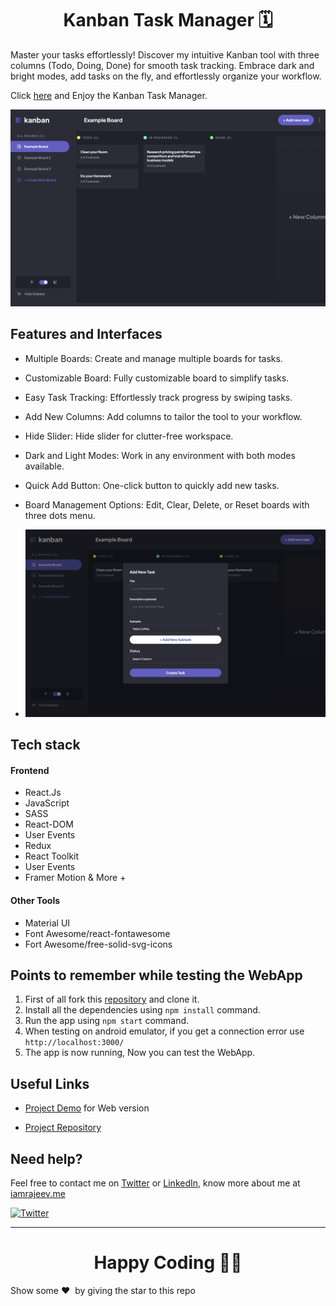 <h1 align="center">Kanban Task Manager 🗓️</h1>

Master your tasks effortlessly! Discover my intuitive Kanban tool with three columns (Todo, Doing, Done) for smooth task tracking. Embrace dark and bright modes, add tasks on the fly, and effortlessly organize your workflow.

Click [here](https://kanban-task-management-rajeev.vercel.app/) and Enjoy the Kanban Task Manager.

<p align="center">  
<img src="./public/preview.png"/>  
</p>

## Features and Interfaces

- Multiple Boards: Create and manage multiple boards for tasks.

- Customizable Board: Fully customizable board to simplify tasks.

- Easy Task Tracking: Effortlessly track progress by swiping tasks.

- Add New Columns: Add columns to tailor the tool to your workflow.

- Hide Slider: Hide slider for clutter-free workspace.

- Dark and Light Modes: Work in any environment with both modes available.

- Quick Add Button: One-click button to quickly add new tasks.

- Board Management Options: Edit, Clear, Delete, or Reset boards with three dots menu.

- ![image](./public/preview2.png)

## Tech stack

#### Frontend

- React.Js
- JavaScript
- SASS
- React-DOM
- User Events
- Redux
- React Toolkit
- User Events
- Framer Motion & More +

#### Other Tools

- Material UI
- Font Awesome/react-fontawesome
- Fort Awesome/free-solid-svg-icons

## Points to remember while testing the WebApp

1. First of all fork this [repository](https://github.com/Rajeevjewar/Kanban-Task-Management.git) and clone it.
2. Install all the dependencies using `npm install` command.
3. Run the app using `npm start` command.
4. When testing on android emulator, if you get a connection error use `http://localhost:3000/`
5. The app is now running, Now you can test the WebApp.

## Useful Links

- [Project Demo](https://kanban-task-management-rajeev.vercel.app/) for Web version

- [Project Repository](https://github.com/Rajeevjewar/Kanban-Task-Management.git)

## Need help?

Feel free to contact me on [Twitter](https://twitter.com/be_rajeevkumar) or [LinkedIn](https://www.linkedin.com/in/berajeevkumar/), know more about me at [iamrajeev.me](https://iamrajeev.me)

[![Twitter](https://img.shields.io/badge/Twitter-follow-blue.svg?logo=twitter&logoColor=white)](https://twitter.com/be_rajeevkumar)

<hr>

<h1 align=center>Happy Coding 👨‍💻</h1>

Show some ❤️&nbsp; by giving the star to this repo
